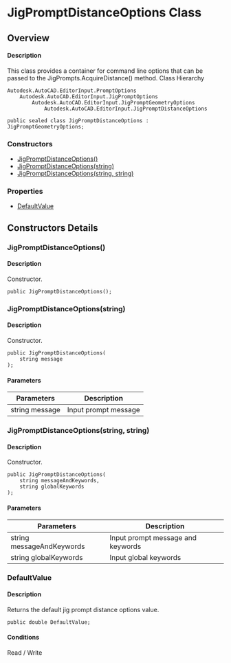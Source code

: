 # JigPromptDistanceOptions Class

## Overview

#### Description
This class provides a container for command line options that can be passed to the JigPrompts.AcquireDistance() method.
Class Hierarchy
```text
Autodesk.AutoCAD.EditorInput.PromptOptions
    Autodesk.AutoCAD.EditorInput.JigPromptOptions
        Autodesk.AutoCAD.EditorInput.JigPromptGeometryOptions
            Autodesk.AutoCAD.EditorInput.JigPromptDistanceOptions
```

```text
public sealed class JigPromptDistanceOptions : JigPromptGeometryOptions;
```

### Constructors

- [JigPromptDistanceOptions()](#jigpromptdistanceoptions())
- [JigPromptDistanceOptions(string)](#jigpromptdistanceoptions(string))
- [JigPromptDistanceOptions(string, string)](#jigpromptdistanceoptions(string,-string))

### Properties

- [DefaultValue](#defaultvalue)


## Constructors Details

### JigPromptDistanceOptions()

#### Description
Constructor.
```text
public JigPromptDistanceOptions();
```

### JigPromptDistanceOptions(string)

#### Description
Constructor.
```text
public JigPromptDistanceOptions(
    string message
);
```

#### Parameters
| Parameters | Description |
| --- | --- |
| string message | Input prompt message |

### JigPromptDistanceOptions(string, string)

#### Description
Constructor.
```text
public JigPromptDistanceOptions(
    string messageAndKeywords, 
    string globalKeywords
);
```

#### Parameters
| Parameters | Description |
| --- | --- |
| string messageAndKeywords | Input prompt message and keywords |
| string globalKeywords | Input global keywords |

### DefaultValue

#### Description
Returns the default jig prompt distance options value.
```text
public double DefaultValue;
```

#### Conditions
Read / Write